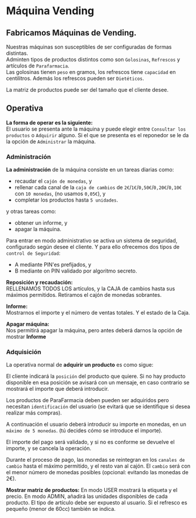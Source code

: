 # Máquina Vending
<!--
Nomenclatura PlantUML
https://crashedmind.github.io/PlantUMLHitchhikersGuide/index.html

VSCODE settings.json
PlantUML Server:
https://www.plantuml.com/plantuml
-->

## Fabricamos Máquinas de Vending.

Nuestras máquinas son susceptibles de ser configuradas de formas distintas.  
Adminten tipos de productos distintos como son `Golosinas`, `Refrescos` y artículos de `Parafarmacia`.   
Las golosinas tienen `peso` en gramos, los refrescos tiene `capacidad` en centilitros.  Además los refrescos pueden ser `Dietéticos`.

La matriz de productos puede ser del tamaño que el cliente desee.

## Operativa
**La forma de operar es la siguiente:**  
El usuario se presenta ante la máquina y puede elegir entre `Consultar los productos` o `Adquirir` alguno. Si el que se presenta es el reponedor se le da la opción de `Administrar` la máquina.

### Administración
**La administración** de la máquina consiste en un tareas diarias como:
- recaudar el `cajón de monedas`, y 
- rellenar cada canal de la `caja de cambios` de `2€`/`1€`/`0,50€`/`0,20€`/`0,10€` con `10 monedas`, (no usamos `0,05€`), y
- completar los productos hasta `5 unidades`. 

y otras tareas como:
- obtener un informe, y
- apagar la máquina.

Para entrar en modo administrativo se activa un sistema de seguridad, configurado según desee el cliente. Y para ello ofrecemos dos tipos de `control de Seguridad`:  
- A mediante PIN'es prefijados, y
- B mediante on PIN validado por algoritmo secreto. 

**Reposición y recaudación:**  
RELLENAMOS TODOS LOS artículos, y la CAJA de cambios hasta sus máximos permitidos.
Retiramos el cajón de monedas sobrantes.

**Informe:**  
Mostrarnos el importe y el número de ventas totales.
Y el estado de la Caja.

**Apagar máquina:**  
Nos permitirá apagar la máquina, pero antes deberá darnos la opción de mostrar **Informe**

### Adquisición
La operativa normal de **adquirir un producto** es como sigue:

El cliente indicará la `posición` del producto que quiere. Si no hay producto disponible en esa posición se avisará con un mensaje, en caso contrario se mostrará el importe que deberá introducir.

Los productos de ParaFarmacia deben pueden ser adquiridos pero necesitan `identificación` del usuario (se evitará que se identifique si desea realizar más compras).  

A continuación el usuario deberá introducir su importe en monedas, en un `máximo de 5 monedas`. (tú decides cómo se introduce el importe).

El importe del pago será validado, y si no es conforme se devuelve el importe, y se cancela la operación.

Durante el proceso de pago, las monedas se reintegran en los `canales de cambio` hasta el máximo permitido, y el resto van al cajón.
El `cambio` será con el menor número de monedas posibles (opcional: evitando las monedas de 2€).

**Mostrar matriz de productos:** 
En modo USER mostrará la etiqueta y el precio.
En modo ADMIN, añadirá las unidades disponibles de cada producto.
El tipo de artículo debe ser expuesto al usuario.
Si el refresco es pequeño (menor de 60cc) también se indica. 



